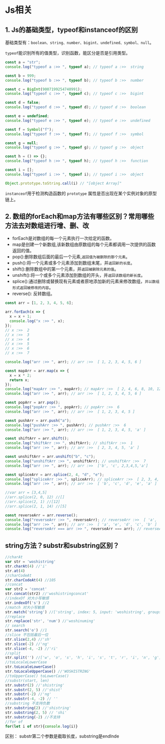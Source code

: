 # Js相关

## 1. Js的基础类型，typeof和instanceof的区别

基础类型有：`boolean、string、number、bigint、undefined、symbol、null`。

`typeof`能识别所有的值类型，识别函数，能区分是否是引用类型。

```js
const a = "str";
console.log("typeof a :>> ", typeof a); // typeof a :>>  string

const b = 999;
console.log("typeof b :>> ", typeof b); // typeof b :>>  number

const c = BigInt(9007199254740991);
console.log("typeof c :>> ", typeof c); // typeof c :>>  bigint

const d = false;
console.log("typeof d :>> ", typeof d); // typeof d :>>  boolean

const e = undefined;
console.log("typeof e :>> ", typeof e); // typeof e :>>  undefined

const f = Symbol("f");
console.log("typeof f :>> ", typeof f); // typeof f :>>  symbol

const g = null;
console.log("typeof g :>> ", typeof g); // typeof g :>>  object

const h = () => {};
console.log("typeof h :>> ", typeof h); // typeof h :>>  function

const i = [];
console.log("typeof i :>> ", typeof i); // typeof i :>>  object

Object.prototype.toString.call(i) // "[object Array]"
```

`instanceof`用于检测构造函数的 `prototype` 属性是否出现在某个实例对象的原型链上。

## 2. 数组的forEach和map方法有哪些区别？常用哪些方法去对数组进行增、删、改

- forEach是对数组的每一个元素执行一次给定的函数。
- map是创建一个新数组,该新数组由原数组的每个元素都调用一次提供的函数返回的值。
- pop():删除数组后面的最后一个元素,`返回值为被删除的那个元素`。
- push():将一个元素或多个元素添加到数组末尾，并`返回新的长度`。
- shift():删除数组中的第一个元素，并`返回被删除元素的值`。
- unshift():将一个或多个元素添加到数组的开头，并`返回该数组的新长度`。
- splice():通过删除或替换现有元素或者原地添加新的元素来修改数组，`并以数组形式返回被修改的内容`。
- reverse(): 反转数组。

```js
const arr = [1, 2, 3, 4, 5, 6];

arr.forEach(x => {
  x = x + 1;
  console.log("x :>> ", x);
});
// x :>>  2
// x :>>  3
// x :>>  4
// x :>>  5
// x :>>  6
// x :>>  7

console.log("arr :>> ", arr); // arr :>>  [ 1, 2, 3, 4, 5, 6 ]

const mapArr = arr.map(x => {
  x = x * 2;
  return x;
});
console.log("mapArr :>> ", mapArr); // mapArr :>>  [ 2, 4, 6, 8, 10, 12 ]
console.log("arr :>> ", arr); // arr :>>  [ 1, 2, 3, 4, 5, 6 ]

const popArr = arr.pop();
console.log("popArr :>> ", popArr); // popArr :>>  6
console.log("arr :>> ", arr); // arr :>>  [ 1, 2, 3, 4, 5 ]

const pushArr = arr.push("a");
console.log("pushArr :>> ", pushArr); // pushArr :>>  6
console.log("arr :>> ", arr); // arr :>>  [ 1, 2, 3, 4, 5, 'a' ]

const shiftArr = arr.shift();
console.log("shiftArr :>> ", shiftArr); // shiftArr :>>  1
console.log("arr :>> ", arr); // arr :>>  [ 2, 3, 4, 5, 'a' ]

const unshiftArr = arr.unshift("b", "c");
console.log("unshiftArr :>> ", unshiftArr); // unshiftArr :>>  7
console.log("arr :>> ", arr); // arr :>>  ['b', 'c', 2,3,4,5,'a']

const spliceArr = arr.splice(2, 4, "d", "e");
console.log("spliceArr :>> ", spliceArr); // spliceArr :>>  [ 2, 3, 4, 5 ]
console.log("arr :>> ", arr); // arr :>>  [ 'b', 'c', 'd', 'e', 'a' ]

//var arr = [3,4,5]
//arr.splice(2, 0, 12) //[]
//arr.splice(2, 1) //[12]
//arr.splice(2, 1, 14) //[5]

const reverseArr = arr.reverse();
console.log("reverseArr :>> ", reverseArr); // reverseArr :>>  [ 'a', 'e', 'd', 'c', 'b' ]
console.log("arr :>> ", arr); // arr :>>  [ 'a', 'e', 'd', 'c', 'b' ]
console.log("reverseArr === arr :>> ", reverseArr === arr); // reverseArr === arr :>>  true

```
## string方法？substr和substring区别？

```js
//charAt
var str = 'woshistring'
str.charAt(4) //'i'
str.at(4)
//charCodeAt
str.charCodeAt(4) //105
//concat
var str2 = 'concat'
str.concat(str2) //'woshistringconcat'
//indexOf 对大小写敏感
str.indexOf('s') //2
//match 对大小写敏感
str.match('string') //['string', index: 5, input: 'woshistring', groups: undefined]
//replace 
str.replace('str', 'num') //'woshinuming'
// search
str.search('o') //1
//slice 不包括最后一位
str.slice(2,4) //'sh'
str.slice(-2) //'ng'
str.slice(-4, -2) //'ri'
//split
str.split('') //['w', 'o', 's', 'h', 'i', 's', 't', 'r', 'i', 'n', 'g']
//toLocaleLowerCase
str.toLocaleLowerCase()
str.toLocaleUpperCase() //'WOSHISTRING'
//toUpperCase() toLowerCase()
//substr(start, len)
str.substr(2) //'shistring'
str.substr(2, 5) //'shist'
str.substr(-2) //'ng'
str.substr(-4, -2) // ''
//substring 不支持负数
str.substring(2) //'shistring'
str.substring(2, 5) // 'shi'
str.substring(-2) //不支持
//for of
for(let i of str){console.log(i)}

```
区别：
substr第二个参数是截取长度，substring是endInde
